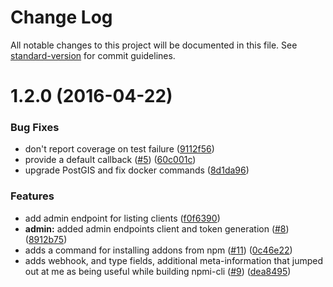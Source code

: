 # Change Log

All notable changes to this project will be documented in this file. See [standard-version](https://github.com/conventional-changelog/standard-version) for commit guidelines.

<a name="1.2.0"></a>
# 1.2.0 (2016-04-22)


### Bug Fixes

* don't report coverage on test failure ([9112f56](https://github.com/npm/oauth2-server-pg/commit/9112f56))
* provide a default callback ([#5](https://github.com/npm/oauth2-server-pg/issues/5)) ([60c001c](https://github.com/npm/oauth2-server-pg/commit/60c001c))
* upgrade PostGIS and fix docker commands ([8d1da96](https://github.com/npm/oauth2-server-pg/commit/8d1da96))

### Features

* add admin endpoint for listing clients ([f0f6390](https://github.com/npm/oauth2-server-pg/commit/f0f6390))
* **admin:** added admin endpoints client and token generation ([#8](https://github.com/npm/oauth2-server-pg/issues/8)) ([8912b75](https://github.com/npm/oauth2-server-pg/commit/8912b75))
* adds a command for installing addons from npm ([#11](https://github.com/npm/oauth2-server-pg/issues/11)) ([0c46e22](https://github.com/npm/oauth2-server-pg/commit/0c46e22))
* adds webhook, and type fields, additional meta-information that jumped out at me as being useful while building npmi-cli ([#9](https://github.com/npm/oauth2-server-pg/issues/9)) ([dea8495](https://github.com/npm/oauth2-server-pg/commit/dea8495))

